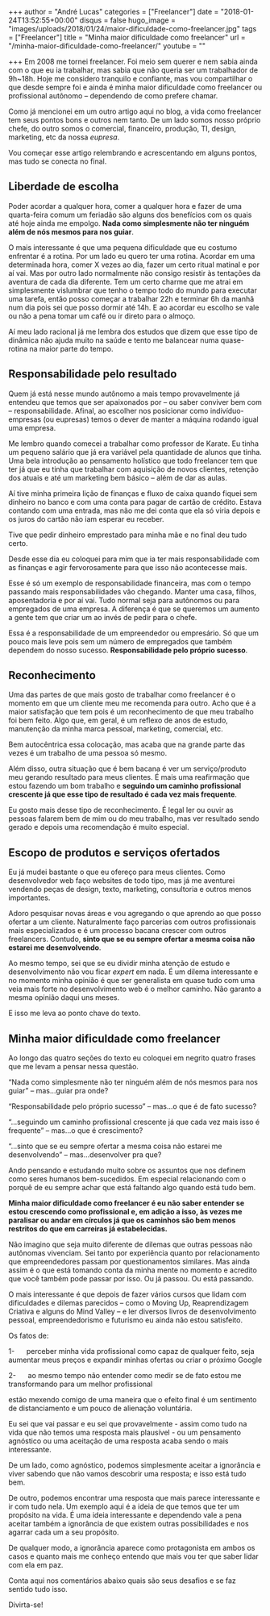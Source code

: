 +++
author = "André Lucas"
categories = ["Freelancer"]
date = "2018-01-24T13:52:55+00:00"
disqus = false
hugo_image = "images/uploads/2018/01/24/maior-dificuldade-como-freelancer.jpg"
tags = ["Freelancer"]
title = "Minha maior dificuldade como freelancer"
url = "/minha-maior-dificuldade-como-freelancer/"
youtube = ""

+++
Em 2008 me tornei freelancer. Foi meio sem querer e nem sabia ainda com o que eu ia trabalhar, mas sabia que não queria ser um trabalhador de 9h\~18h. Hoje me considero tranquilo e confiante, mas vou compartilhar o que desde sempre foi e ainda é minha maior dificuldade como freelancer ou profissional autônomo – dependendo de como prefere chamar.

Como já mencionei em um outro artigo aqui no blog, a vida como freelancer tem seus pontos bons e outros nem tanto. De um lado somos nosso próprio chefe, do outro somos o comercial, financeiro, produção, TI, design, marketing, etc da nossa _eupresa_.

Vou começar esse artigo relembrando e acrescentando em alguns pontos, mas tudo se conecta no final.

## Liberdade de escolha

Poder acordar a qualquer hora, comer a qualquer hora e fazer de uma quarta-feira comum um feriadão são alguns dos benefícios com os quais até hoje ainda me empolgo. **Nada como simplesmente não ter ninguém além de nós mesmos para nos guiar**.

O mais interessante é que uma pequena dificuldade que eu costumo enfrentar é a rotina. Por um lado eu quero ter uma rotina. Acordar em uma determinada hora, comer X vezes ao dia, fazer um certo ritual matinal e por aí vai. Mas por outro lado normalmente não consigo resistir às tentações da aventura de cada dia diferente. Tem um certo charme que me atrai em simplesmente vislumbrar que tenho o tempo todo do mundo para executar uma tarefa, então posso começar a trabalhar 22h e terminar 6h da manhã num dia pois sei que posso dormir até 14h. E ao acordar eu escolho se vale ou não a pena tomar um café ou ir direto para o almoço.

Aí meu lado racional já me lembra dos estudos que dizem que esse tipo de dinâmica não ajuda muito na saúde e tento me balancear numa quase-rotina na maior parte do tempo.

## Responsabilidade pelo resultado

Quem já está nesse mundo autônomo a mais tempo provavelmente já entendeu que temos que ser apaixonados por – ou saber conviver bem com – responsabilidade. Afinal, ao escolher nos posicionar como indivíduo-empresas (ou eupresas) temos o dever de manter a máquina rodando igual uma empresa.

Me lembro quando comecei a trabalhar como professor de Karate. Eu tinha um pequeno salário que já era variável pela quantidade de alunos que tinha. Uma bela introdução ao pensamento holístico que todo freelancer tem que ter já que eu tinha que trabalhar com aquisição de novos clientes, retenção dos atuais e até um marketing bem básico – além de dar as aulas.

Aí tive minha primeira lição de finanças e fluxo de caixa quando fiquei sem dinheiro no banco e com uma conta para pagar de cartão de crédito. Estava contando com uma entrada, mas não me dei conta que ela só viria depois e os juros do cartão não iam esperar eu receber.

Tive que pedir dinheiro emprestado para minha mãe e no final deu tudo certo.

Desde esse dia eu coloquei para mim que ia ter mais responsabilidade com as finanças e agir fervorosamente para que isso não acontecesse mais.

Esse é só um exemplo de responsabilidade financeira, mas com o tempo passando mais responsabilidades vão chegando. Manter uma casa, filhos, aposentadoria e por aí vai. Tudo normal seja para autônomos ou para empregados de uma empresa. A diferença é que se queremos um aumento a gente tem que criar um ao invés de pedir para o chefe.

Essa é a responsabilidade de um empreendedor ou empresário. Só que um pouco mais leve pois sem um número de empregados que também dependem do nosso sucesso. **Responsabilidade pelo próprio sucesso**.

## Reconhecimento

Uma das partes de que mais gosto de trabalhar como freelancer é o momento em que um cliente meu me recomenda para outro. Acho que é a maior satisfação que tem pois é um reconhecimento de que meu trabalho foi bem feito. Algo que, em geral, é um reflexo de anos de estudo, manutenção da minha marca pessoal, marketing, comercial, etc.

Bem autocêntrica essa colocação, mas acaba que na grande parte das vezes é um trabalho de uma pessoa só mesmo.

Além disso, outra situação que é bem bacana é ver um serviço/produto meu gerando resultado para meus clientes. É mais uma reafirmação que estou fazendo um bom trabalho e **seguindo um caminho profissional crescente já que esse tipo de resultado é cada vez mais frequente**.

Eu gosto mais desse tipo de reconhecimento. É legal ler ou ouvir as pessoas falarem bem de mim ou do meu trabalho, mas ver resultado sendo gerado e depois uma recomendação é muito especial.

## Escopo de produtos e serviços ofertados

Eu já mudei bastante o que eu ofereço para meus clientes. Como desenvolvedor web faço websites de todo tipo, mas já me aventurei vendendo peças de design, texto, marketing, consultoria e outros menos importantes.

Adoro pesquisar novas áreas e vou agregando o que aprendo ao que posso ofertar a um cliente. Naturalmente faço parcerias com outros profissionais mais especializados e é um processo bacana crescer com outros freelancers. Contudo, **sinto que se eu sempre ofertar a mesma coisa não estarei me desenvolvendo**.

Ao mesmo tempo, sei que se eu dividir minha atenção de estudo e desenvolvimento não vou ficar _expert_ em nada. É um dilema interessante e no momento minha opinião é que ser generalista em quase tudo com uma veia mais forte no desenvolvimento web é o melhor caminho. Não garanto a mesma opinião daqui uns meses.

E isso me leva ao ponto chave do texto.

## Minha maior dificuldade como freelancer

Ao longo das quatro seções do texto eu coloquei em negrito quatro frases que me levam a pensar nessa questão.

“Nada como simplesmente não ter ninguém além de nós mesmos para nos guiar” – mas...guiar pra onde?

“Responsabilidade pelo próprio sucesso” – mas...o que é de fato sucesso?

“...seguindo um caminho profissional crescente já que cada vez mais isso é frequente” – mas...o que é crescimento?

“...sinto que se eu sempre ofertar a mesma coisa não estarei me desenvolvendo” – mas...desenvolver pra que?

Ando pensando e estudando muito sobre os assuntos que nos definem como seres humanos bem-sucedidos. Em especial relacionando com o porquê de eu sempre achar que está faltando algo quando está tudo bem.

**Minha maior dificuldade como freelancer é eu não saber entender se estou crescendo como profissional e, em adição a isso, às vezes me paralisar ou andar em círculos já que os caminhos são bem menos restritos do que em carreiras já estabelecidas.**

Não imagino que seja muito diferente de dilemas que outras pessoas não autônomas vivenciam. Sei tanto por experiência quanto por relacionamento que empreendedores passam por questionamentos similares. Mas ainda assim é o que está tomando conta da minha mente no momento e acredito que você também pode passar por isso. Ou já passou. Ou está passando.

O mais interessante é que depois de fazer vários cursos que lidam com dificuldades e dilemas parecidos – como o Moving Up, Reaprendizagem Criativa e alguns do Mind Valley – e ler diversos livros de desenvolvimento pessoal, empreendedorismo e futurismo eu ainda não estou satisfeito.

Os fatos de:

1-      perceber minha vida profissional como capaz de qualquer feito, seja aumentar meus preços e expandir minhas ofertas ou criar o próximo Google

2-      ao mesmo tempo não entender como medir se de fato estou me transformando para um melhor profissional

estão mexendo comigo de uma maneira que o efeito final é um sentimento de distanciamento e um pouco de alienação voluntária.

Eu sei que vai passar e eu sei que provavelmente - assim como tudo na vida que não temos uma resposta mais plausível - ou um pensamento agnóstico ou uma aceitação de uma resposta acaba sendo o mais interessante.

De um lado, como agnóstico, podemos simplesmente aceitar a ignorância e viver sabendo que não vamos descobrir uma resposta; e isso está tudo bem.

De outro, podemos encontrar uma resposta que mais parece interessante e ir com tudo nela. Um exemplo aqui é a ideia de que temos que ter um propósito na vida. É uma ideia interessante e dependendo vale a pena aceitar também a ignorância de que existem outras possibilidades e nos agarrar cada um a seu propósito.

De qualquer modo, a ignorância aparece como protagonista em ambos os casos e quanto mais me conheço entendo que mais vou ter que saber lidar com ela em paz.

Conta aqui nos comentários abaixo quais são seus desafios e se faz sentido tudo isso.

Divirta-se!